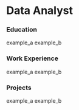 # Data Analyst

### Education
example_a
example_b

### Work Experience
example_a
example_b

### Projects
example_a
example_b
